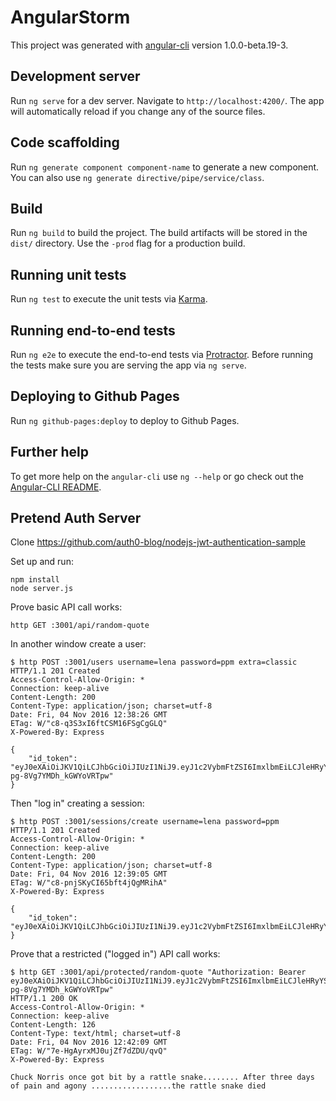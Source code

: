 # AngularStorm

This project was generated with [angular-cli](https://github.com/angular/angular-cli) version 1.0.0-beta.19-3.

## Development server
Run `ng serve` for a dev server. Navigate to `http://localhost:4200/`. The app will automatically reload if you change any of the source files.

## Code scaffolding

Run `ng generate component component-name` to generate a new component. You can also use `ng generate directive/pipe/service/class`.

## Build

Run `ng build` to build the project. The build artifacts will be stored in the `dist/` directory. Use the `-prod` flag for a production build.

## Running unit tests

Run `ng test` to execute the unit tests via [Karma](https://karma-runner.github.io).

## Running end-to-end tests

Run `ng e2e` to execute the end-to-end tests via [Protractor](http://www.protractortest.org/).
Before running the tests make sure you are serving the app via `ng serve`.

## Deploying to Github Pages

Run `ng github-pages:deploy` to deploy to Github Pages.

## Further help

To get more help on the `angular-cli` use `ng --help` or go check out the [Angular-CLI README](https://github.com/angular/angular-cli/blob/master/README.md).

## Pretend Auth Server

Clone https://github.com/auth0-blog/nodejs-jwt-authentication-sample

Set up and run:

    npm install
    node server.js

Prove basic API call works:

    http GET :3001/api/random-quote

In another window create a user:

    $ http POST :3001/users username=lena password=ppm extra=classic
    HTTP/1.1 201 Created
    Access-Control-Allow-Origin: *
    Connection: keep-alive
    Content-Length: 200
    Content-Type: application/json; charset=utf-8
    Date: Fri, 04 Nov 2016 12:38:26 GMT
    ETag: W/"c8-q3S3xI6ftCSM16FSgCgGLQ"
    X-Powered-By: Express
    
    {
        "id_token": "eyJ0eXAiOiJKV1QiLCJhbGciOiJIUzI1NiJ9.eyJ1c2VybmFtZSI6ImxlbmEiLCJleHRyYSI6ImNsYXNzaWMiLCJpZCI6MiwiaWF0IjoxNDc4MjYzMTA2LCJleHAiOjE0NzgyODExMDZ9.6a1hLhvbTyNybHFoKPPb-pg-8Vg7YMDh_kGWYoVRTpw"
    }
    


Then "log in" creating a session:

    $ http POST :3001/sessions/create username=lena password=ppm
    HTTP/1.1 201 Created
    Access-Control-Allow-Origin: *
    Connection: keep-alive
    Content-Length: 200
    Content-Type: application/json; charset=utf-8
    Date: Fri, 04 Nov 2016 12:39:05 GMT
    ETag: W/"c8-pnjSKyCI65bft4jQgMRihA"
    X-Powered-By: Express
    
    {
        "id_token": "eyJ0eXAiOiJKV1QiLCJhbGciOiJIUzI1NiJ9.eyJ1c2VybmFtZSI6ImxlbmEiLCJleHRyYSI6ImNsYXNzaWMiLCJpZCI6MiwiaWF0IjoxNDc4MjYzMTQ1LCJleHAiOjE0NzgyODExNDV9.HDMQtWFZGgvdreJZXTV3kGysHjbo2jm5wbG07GFtWL4"
    }


Prove that a restricted ("logged in") API call works:

    $ http GET :3001/api/protected/random-quote "Authorization: Bearer eyJ0eXAiOiJKV1QiLCJhbGciOiJIUzI1NiJ9.eyJ1c2VybmFtZSI6ImxlbmEiLCJleHRyYSI6ImNsYXNzaWMiLCJpZCI6MiwiaWF0IjoxNDc4MjYzMTA2LCJleHAiOjE0NzgyODExMDZ9.6a1hLhvbTyNybHFoKPPb-pg-8Vg7YMDh_kGWYoVRTpw"
    HTTP/1.1 200 OK
    Access-Control-Allow-Origin: *
    Connection: keep-alive
    Content-Length: 126
    Content-Type: text/html; charset=utf-8
    Date: Fri, 04 Nov 2016 12:42:09 GMT
    ETag: W/"7e-HgAyrxMJ0ujZf7dZDU/qvQ"
    X-Powered-By: Express
    
    Chuck Norris once got bit by a rattle snake........ After three days of pain and agony ..................the rattle snake died


